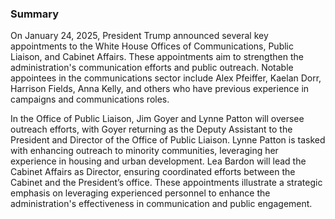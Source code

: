 ### Summary

On January 24, 2025, President Trump announced several key appointments to the White House Offices of Communications, Public Liaison, and Cabinet Affairs. These appointments aim to strengthen the administration's communication efforts and public outreach. Notable appointees in the communications sector include Alex Pfeiffer, Kaelan Dorr, Harrison Fields, Anna Kelly, and others who have previous experience in campaigns and communications roles.

In the Office of Public Liaison, Jim Goyer and Lynne Patton will oversee outreach efforts, with Goyer returning as the Deputy Assistant to the President and Director of the Office of Public Liaison. Lynne Patton is tasked with enhancing outreach to minority communities, leveraging her experience in housing and urban development. Lea Bardon will lead the Cabinet Affairs as Director, ensuring coordinated efforts between the Cabinet and the President’s office. These appointments illustrate a strategic emphasis on leveraging experienced personnel to enhance the administration's effectiveness in communication and public engagement.
